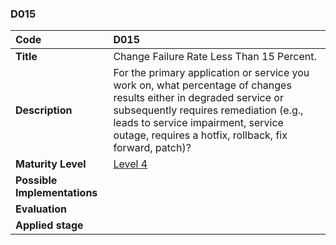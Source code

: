### D015

| **Code**           | **D015** |
| :--                | :--      |
| **Title**          | Change Failure Rate Less Than 15 Percent. |
| **Description**    | For the primary application or service you work on, what percentage of changes results either in degraded service or subsequently requires remediation (e.g., leads to service impairment, service outage, requires a hotfix, rollback, fix forward, patch)?  |
| **Maturity Level** | [Level 4](/LEVELS.html#level-4) |
| **Possible Implementations** | |
| **Evaluation**     | |
| **Applied stage**  | |
